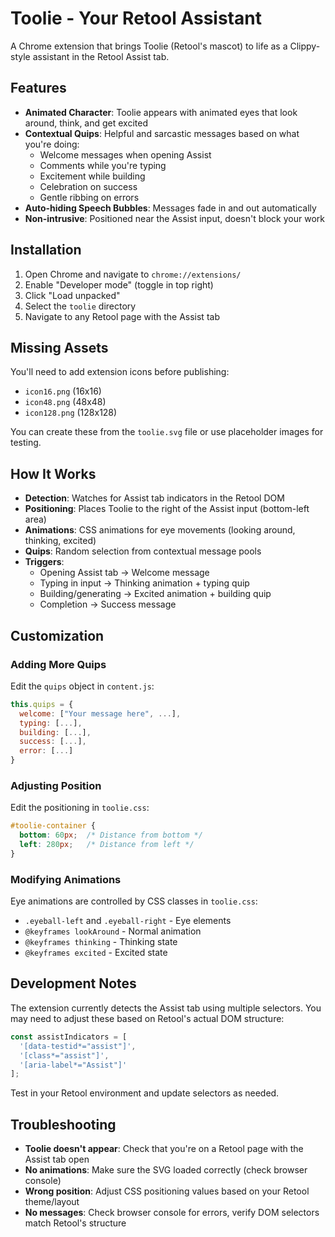 # Toolie - Your Retool Assistant

A Chrome extension that brings Toolie (Retool's mascot) to life as a Clippy-style assistant in the Retool Assist tab.

## Features

- **Animated Character**: Toolie appears with animated eyes that look around, think, and get excited
- **Contextual Quips**: Helpful and sarcastic messages based on what you're doing:
  - Welcome messages when opening Assist
  - Comments while you're typing
  - Excitement while building
  - Celebration on success
  - Gentle ribbing on errors
- **Auto-hiding Speech Bubbles**: Messages fade in and out automatically
- **Non-intrusive**: Positioned near the Assist input, doesn't block your work

## Installation

1. Open Chrome and navigate to `chrome://extensions/`
2. Enable "Developer mode" (toggle in top right)
3. Click "Load unpacked"
4. Select the `toolie` directory
5. Navigate to any Retool page with the Assist tab

## Missing Assets

You'll need to add extension icons before publishing:
- `icon16.png` (16x16)
- `icon48.png` (48x48)
- `icon128.png` (128x128)

You can create these from the `toolie.svg` file or use placeholder images for testing.

## How It Works

- **Detection**: Watches for Assist tab indicators in the Retool DOM
- **Positioning**: Places Toolie to the right of the Assist input (bottom-left area)
- **Animations**: CSS animations for eye movements (looking around, thinking, excited)
- **Quips**: Random selection from contextual message pools
- **Triggers**:
  - Opening Assist tab → Welcome message
  - Typing in input → Thinking animation + typing quip
  - Building/generating → Excited animation + building quip
  - Completion → Success message

## Customization

### Adding More Quips

Edit the `quips` object in `content.js`:

```javascript
this.quips = {
  welcome: ["Your message here", ...],
  typing: [...],
  building: [...],
  success: [...],
  error: [...]
}
```

### Adjusting Position

Edit the positioning in `toolie.css`:

```css
#toolie-container {
  bottom: 60px;  /* Distance from bottom */
  left: 280px;   /* Distance from left */
}
```

### Modifying Animations

Eye animations are controlled by CSS classes in `toolie.css`:
- `.eyeball-left` and `.eyeball-right` - Eye elements
- `@keyframes lookAround` - Normal animation
- `@keyframes thinking` - Thinking state
- `@keyframes excited` - Excited state

## Development Notes

The extension currently detects the Assist tab using multiple selectors. You may need to adjust these based on Retool's actual DOM structure:

```javascript
const assistIndicators = [
  '[data-testid*="assist"]',
  '[class*="assist"]',
  '[aria-label*="Assist"]'
];
```

Test in your Retool environment and update selectors as needed.

## Troubleshooting

- **Toolie doesn't appear**: Check that you're on a Retool page with the Assist tab open
- **No animations**: Make sure the SVG loaded correctly (check browser console)
- **Wrong position**: Adjust CSS positioning values based on your Retool theme/layout
- **No messages**: Check browser console for errors, verify DOM selectors match Retool's structure

